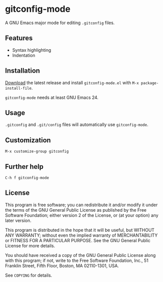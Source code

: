 gitconfig-mode
==============

A GNU Emacs major mode for editing `.gitconfig` files.

Features
--------

- Syntax highlighting
- Indentation

Installation
------------

[Download][] the latest release and install `gitconfig-mode.el` with `M-x
package-install-file`.

`gitconfig-mode` needs at least GNU Emacs 24.

Usage
-----

``.gitconfig`` and ``.git/config`` files will automatically use
`gitconfig-mode`.

Customization
-------------

`M-x customize-group gitconfig`

Further help
------------

`C-h f gitconfig-mode`

License
-------

This program is free software; you can redistribute it and/or modify it under
the terms of the GNU General Public License as published by the Free Software
Foundation; either version 2 of the License, or (at your option) any later
version.

This program is distributed in the hope that it will be useful, but WITHOUT ANY
WARRANTY; without even the implied warranty of MERCHANTABILITY or FITNESS FOR A
PARTICULAR PURPOSE.  See the GNU General Public License for more details.

You should have received a copy of the GNU General Public License along with
this program; if not, write to the Free Software Foundation, Inc., 51 Franklin
Street, Fifth Floor, Boston, MA 02110-1301, USA.

See `COPYING` for details.

[download]: https://github.com/lunaryorn/gitconfig-mode/tags

